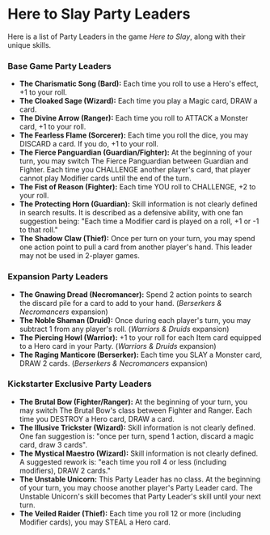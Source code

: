 # Here to Slay Party Leaders

Here is a list of Party Leaders in the game *Here to Slay*, along with their unique skills.

### Base Game Party Leaders

*   **The Charismatic Song (Bard):** Each time you roll to use a Hero's effect, +1 to your roll.
*   **The Cloaked Sage (Wizard):** Each time you play a Magic card, DRAW a card.
*   **The Divine Arrow (Ranger):** Each time you roll to ATTACK a Monster card, +1 to your roll.
*   **The Fearless Flame (Sorcerer):** Each time you roll the dice, you may DISCARD a card. If you do, +1 to your roll.
*   **The Fierce Panguardian (Guardian/Fighter):** At the beginning of your turn, you may switch The Fierce Panguardian between Guardian and Fighter. Each time you CHALLENGE another player's card, that player cannot play Modifier cards until the end of the turn.
*   **The Fist of Reason (Fighter):** Each time YOU roll to CHALLENGE, +2 to your roll.
*   **The Protecting Horn (Guardian):** Skill information is not clearly defined in search results. It is described as a defensive ability, with one fan suggestion being: "Each time a Modifier card is played on a roll, +1 or -1 to that roll."
*   **The Shadow Claw (Thief):** Once per turn on your turn, you may spend one action point to pull a card from another player's hand. This leader may not be used in 2-player games.

### Expansion Party Leaders

*   **The Gnawing Dread (Necromancer):** Spend 2 action points to search the discard pile for a card to add to your hand. (*Berserkers & Necromancers* expansion)
*   **The Noble Shaman (Druid):** Once during each player's turn, you may subtract 1 from any player's roll. (*Warriors & Druids* expansion)
*   **The Piercing Howl (Warrior):** +1 to your roll for each Item card equipped to a Hero card in your Party. (*Warriors & Druids* expansion)
*   **The Raging Manticore (Berserker):** Each time you SLAY a Monster card, DRAW 2 cards. (*Berserkers & Necromancers* expansion)

### Kickstarter Exclusive Party Leaders

*   **The Brutal Bow (Fighter/Ranger):** At the beginning of your turn, you may switch The Brutal Bow's class between Fighter and Ranger. Each time you DESTROY a Hero card, DRAW a card.
*   **The Illusive Trickster (Wizard):** Skill information is not clearly defined. One fan suggestion is: "once per turn, spend 1 action, discard a magic card, draw 3 cards".
*   **The Mystical Maestro (Wizard):** Skill information is not clearly defined. A suggested rework is: "each time you roll 4 or less (including modifiers), DRAW 2 cards."
*   **The Unstable Unicorn:** This Party Leader has no class. At the beginning of your turn, you may choose another player's Party Leader card. The Unstable Unicorn's skill becomes that Party Leader's skill until your next turn.
*   **The Veiled Raider (Thief):** Each time you roll 12 or more (including Modifier cards), you may STEAL a Hero card.
